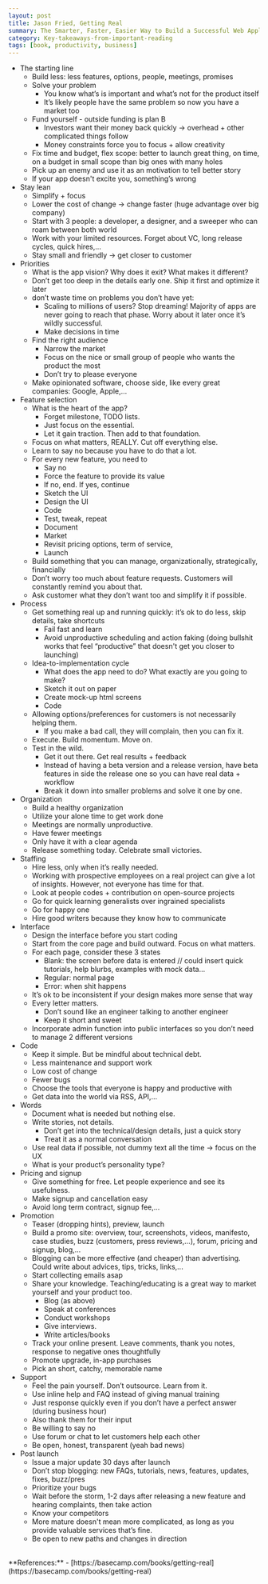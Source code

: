 ```yaml
---
layout: post
title: Jason Fried, Getting Real
summary: The Smarter, Faster, Easier Way to Build a Successful Web Application
category: Key-takeaways-from-important-reading
tags: [book, productivity, business]
---
```


- The starting line
  - Build less: less features, options, people, meetings, promises
  - Solve your problem
    - You know what’s is important and what’s not for the product itself
    - It’s likely people have the same problem so now you have a market too
  - Fund yourself - outside funding is plan B
    - Investors want their money back quickly -> overhead + other complicated things follow
    - Money constraints force you to focus + allow creativity
  - Fix time and budget, flex scope: better to launch great thing, on time, on a budget in small scope than big ones with many holes
  - Pick up an enemy and use it as an motivation to tell better story
  - If your app doesn't excite you, something’s wrong
- Stay lean
  - Simplify + focus
  - Lower the cost of change -> change faster (huge advantage over big company)
  - Start with 3 people: a developer, a designer, and a sweeper who can roam between both world
  - Work with your limited resources. Forget about VC, long release cycles, quick hires,...
  - Stay small and friendly -> get closer to customer
- Priorities
  - What is the app vision? Why does it exit? What makes it different?
  - Don’t get too deep in the details early one. Ship it first and optimize it later
  - don’t waste time on problems you don’t have yet: 
    - Scaling to millions of users? Stop dreaming! Majority of apps are never going to reach that phase. Worry about it later once it’s wildly successful.
    - Make decisions in time
  - Find the right audience
    - Narrow the market
    - Focus on the nice or small group of people who wants the product the most
    - Don’t try to please everyone
  - Make opinionated software, choose side, like every great companies: Google, Apple,...
- Feature selection
  - What is the heart of the app?
    - Forget milestone, TODO lists.
    - Just focus on the essential.
    - Let it gain traction. Then add to that foundation.
  - Focus on what matters, REALLY. Cut off everything else.
  - Learn to say no because you have to do that a lot.
  - For every new feature, you need to
    - Say no
    - Force the feature to provide its value
    - If no, end. If yes, continue
    - Sketch the UI
    - Design the UI
    - Code
    - Test, tweak, repeat
    - Document
    - Market
    - Revisit pricing options, term of service,
    - Launch
  - Build something that you can manage, organizationally, strategically, financially
  - Don’t worry too much about feature requests. Customers will constantly remind you about that.
  - Ask customer what they don’t want too and simplify it if possible.
- Process
  - Get something real up and running quickly: it’s ok to do less, skip details, take shortcuts
    - Fail fast and learn
    - Avoid unproductive scheduling and action faking (doing bullshit works that feel “productive” that doesn't get you closer to launching)
  - Idea-to-implementation cycle
    - What does the app need to do? What exactly are you going to make?
    - Sketch it out on paper
    - Create mock-up html screens
    - Code
  - Allowing options/preferences for customers is not necessarily helping them.
    - If you make a bad call, they will complain, then you can fix it.
  - Execute. Build momentum. Move on.
  - Test in the wild.
    - Get it out there. Get real results + feedback
    - Instead of having a beta version and a release version, have beta features in side the release one so you can have real data + workflow
    - Break it down into smaller problems and solve it one by one.
- Organization
  - Build a healthy organization
  - Utilize your alone time to get work done
  - Meetings are normally unproductive.
  - Have fewer meetings
  - Only have it with a clear agenda
  - Release something today. Celebrate small victories.
- Staffing
  - Hire less, only when it’s really needed.
  - Working with prospective employees on a real project can give a lot of insights. However, not everyone has time for that.
  - Look at people codes + contribution on open-source projects
  - Go for quick learning generalists over ingrained specialists
  - Go for happy one
  - Hire good writers because they know how to communicate
- Interface
  - Design the interface before you start coding
  - Start from the core page and build outward. Focus on what matters.
  - For each page, consider these 3 states
    - Blank: the screen before data is entered // could insert quick tutorials, help blurbs, examples with mock data…
    - Regular: normal page
    - Error: when shit happens
  - It’s ok to be inconsistent if your design makes more sense that way
  - Every letter matters.
    - Don’t sound like an engineer talking to another engineer
    - Keep it short and sweet
  - Incorporate admin function into public interfaces so you don’t need to manage 2 different versions
- Code
  - Keep it simple. But be mindful about technical debt.
  - Less maintenance and support work
  - Low cost of change
  - Fewer bugs
  - Choose the tools that everyone is happy and productive with
  - Get data into the world via RSS, API,...
- Words
  - Document what is needed but nothing else.
  - Write stories, not details.
    - Don’t get into the technical/design details, just a quick story
    - Treat it as a normal conversation
  - Use real data if possible, not dummy text all the time -> focus on the UX
  - What is your product’s personality type?
- Pricing and signup
  - Give something for free. Let  people experience and see its usefulness.
  - Make signup and cancellation easy
  - Avoid long term contract, signup fee,...
- Promotion
  - Teaser (dropping hints), preview, launch
  - Build a promo site: overview, tour, screenshots, videos, manifesto, case studies, buzz (customers, press reviews,...), forum, pricing and signup, blog,...
  - Blogging can be more effective (and cheaper) than advertising. Could write about advices, tips, tricks, links,...
  - Start collecting emails asap
  - Share your knowledge. Teaching/educating is a great way to market yourself and your product too.
    - Blog (as above)
    - Speak at conferences
    - Conduct workshops
    - Give interviews.
    - Write articles/books
  - Track your online present. Leave comments, thank you notes, response to negative ones thoughtfully
  - Promote upgrade, in-app purchases
  - Pick an short, catchy, memorable name
- Support
  - Feel the pain yourself. Don’t outsource. Learn from it.
  - Use inline help and FAQ instead of giving manual training
  - Just response quickly even if you don’t have a perfect answer (during business hour)
  - Also thank them for their input
  - Be willing to say no
  - Use forum or chat to let customers help each other
  - Be open, honest, transparent (yeah bad news)
- Post launch
  - Issue a major update 30 days after launch
  - Don’t stop blogging: new FAQs, tutorials, news, features, updates, fixes, buzz/pres
  - Prioritize your bugs
  - Wait before the storm, 1-2 days after releasing a new feature and hearing complaints, then take action
  - Know your competitors
  - More mature doesn't mean more complicated, as long as you provide valuable services that’s fine.
  - Be open to new paths and changes in direction 

<br>
**References:**
- [https://basecamp.com/books/getting-real](https://basecamp.com/books/getting-real)
